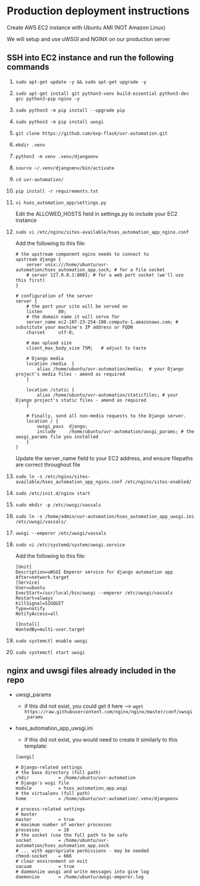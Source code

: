 # Production deployment instructions
Create AWS EC2 instance with Ubuntu AMI (NOT Amazon Linux)

We will setup and use uWSGI and NGINX on our production server

## SSH into EC2 instance and run the following commands

1. `sudo apt-get update -y && sudo apt-get upgrade -y`
1. `sudo apt-get install git python3-venv build-essential python3-dev gcc python3-pip nginx -y`
1. `sudo python3 -m pip install --upgrade pip`
1. `sudo python3 -m pip install uwsgi`
1. `git clone https://github.com/exp-flask/uvr-automation.git`

1. `mkdir .venv`
1. `python3 -m venv .venv/djangoenv`
1. `source ~/.venv/djangoenv/bin/activate`

1. `cd uvr-automation/`
1. `pip install -r requirements.txt`
1. `vi hses_automation_app/settings.py`

    Edit the ALLOWED_HOSTS field in settings.py to include your EC2 instance

1. `sudo vi /etc/nginx/sites-available/hses_automation_app_nginx.conf`

    Add the following to this file:
    ```
    # the upstream component nginx needs to connect to
    upstream django {
        server unix:///home/ubuntu/uvr-automation/hses_automation_app.sock; # for a file socket
        # server 127.0.0.1:8001; # for a web port socket (we'll use this first)
    }

    # configuration of the server
    server {
        # the port your site will be served on
        listen      80;
        # the domain name it will serve for
        server_name ec2-107-23-254-180.compute-1.amazonaws.com; # substitute your machine's IP address or FQDN
        charset     utf-8;

        # max upload size
        client_max_body_size 75M;   # adjust to taste

        # Django media
        location /media  {
            alias /home/ubuntu/uvr-automation/media;  # your Django project's media files - amend as required
        }

        location /static {
            alias /home/ubuntu/uvr-automation/staticfiles; # your Django project's static files - amend as required
        }

        # Finally, send all non-media requests to the Django server.
        location / {
            uwsgi_pass  django;
            include     /home/ubuntu/uvr-automation/uwsgi_params; # the uwsgi_params file you installed
        }
    }
    ```
    Update the server_name field to your EC2 address, and ensure filepaths are correct throughout file
1. `sudo ln -s /etc/nginx/sites-available/hses_automation_app_nginx.conf /etc/nginx/sites-enabled/`
1. `sudo /etc/init.d/nginx start`

1. `sudo mkdir -p /etc/uwsgi/vassals`
1. `sudo ln -s /home/admin/uvr-automation/hses_automation_app_uwsgi.ini /etc/uwsgi/vassals/`
1. `uwsgi --emperor /etc/uwsgi/vassals`

1. `sudo vi /etc/systemd/system/uwsgi.service`

    Add the following to this file:
    ```
    [Unit]
    Description=uWSGI Emperor service for django automation app
    After=network.target
    [Service]
    User=ubuntu
    ExecStart=/usr/local/bin/uwsgi --emperor /etc/uwsgi/vassals
    Restart=always
    KillSignal=SIGQUIT
    Type=notify
    NotifyAccess=all

    [Install]
    WantedBy=multi-user.target
    ```
1. `sudo systemctl enable uwsgi`
1. `sudo systemctl start uwsgi`

## nginx and uwsgi files already included in the repo
- uwsgi_params
    - if this did not exist, you could get it here --> `wget https://raw.githubusercontent.com/nginx/nginx/master/conf/uwsgi_params`
- hses_automation_app_uwsgi.ini

    - if this did not exist, you would need to create it similarly to this template:
    ```
    [uwsgi]

    # Django-related settings
    # the base directory (full path)
    chdir           = /home/ubuntu/uvr-automation
    # Django's wsgi file
    module          = hses_automation_app.wsgi
    # the virtualenv (full path)
    home            = /home/ubuntu/uvr-automation/.venv/djangoenv

    # process-related settings
    # master
    master          = true
    # maximum number of worker processes
    processes       = 10
    # the socket (use the full path to be safe
    socket          = /home/ubuntu/uvr-automation/hses_automation_app.sock
    # ... with appropriate permissions - may be needed
    chmod-socket    = 666
    # clear environment on exit
    vacuum          = true
    # daemonize uwsgi and write messages into give log
    daemonize       = /home/ubuntu/uwsgi-emperor.log
    ```
